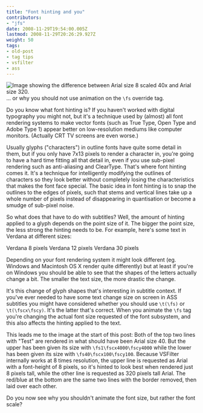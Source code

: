 ```yaml
---
title: "Font hinting and you"
contributors:
- "jfs"
date: 2008-11-29T19:54:00.005Z
lastmod: 2008-11-29T20:26:29.927Z
weight: 50
tags:
- old-post
- tag tips
- vsfilter
- ass
---
```

![Image showing the difference between Arial size 8 scaled 40x and Arial size 320.](http://www.animereactor.dk/aegisub/blogimg/font-hinting.png)... or why you should not use animation on the `\fs` override tag.

Do you know what font hinting is? If you haven't worked with digital typography you might not, but it's a technique used by (almost) all font rendering systems to make vector fonts (such as True Type, Open Type and Adobe Type 1) appear better on low-resolution mediums like computer monitors. (Actually CRT TV screens are even worse.)

Usually glyphs ("characters") in outline fonts have quite some detail in them, but if you only have 7x13 pixels to render a character in, you're going to have a hard time fitting all that detail in, even if you use sub-pixel rendering such as anti-aliasing and ClearType. That's where font hinting comes it. It's a technique for intelligently modifying the outlines of characters so they look better without completely losing the characteristics that makes the font face special. The basic idea in font hinting is to snap the outlines to the edges of pixels, such that stems and vertical lines take up a whole number of pixels instead of disappearing in quantisation or become a smudge of sub-pixel noise.

So what does that have to do with subtitles? Well, the amount of hinting applied to a glyph depends on the point size of it. The bigger the point size, the less strong the hinting needs to be. For example, here's some text in Verdana at different sizes:

Verdana 8 pixels Verdana 12 pixels Verdana 30 pixels

Depending on your font rendering system it might look different (eg. Windows and Macintosh OS X render quite differently) but at least if you're on Windows you should be able to see that the shapes of the letters actually change a bit. The smaller the text size, the more drastic the change.

It's this change of glyph shapes that's interesting in subtitle context. If you've ever needed to have some text change size on screen in ASS subtitles you might have considered whether you should use `\t(\fs)` or `\t(\fscx\fscy)`. It's the latter that's correct. When you animate the `\fs` tag you're changing the actual font size requested of the font subsystem, and this also affects the hinting applied to the text.

This leads me to the image at the start of this post: Both of the top two lines with "Test" are rendered in what should have been Arial size 40. But the upper has been given its size with `\fs1\fscx4000\fscy4000` while the lower has been given its size with `\fs40\fscx100\fscy100`. Because VSFilter internally works at 8 times resolution, the upper line is requested as Arial with a font-height of 8 pixels, so it's hinted to look best when rendered just 8 pixels tall, while the other line is requested as 320 pixels tall Arial. The red/blue at the bottom are the same two lines with the border removed, then laid over each other.

Do you now see why you shouldn't animate the font size, but rather the font scale?

